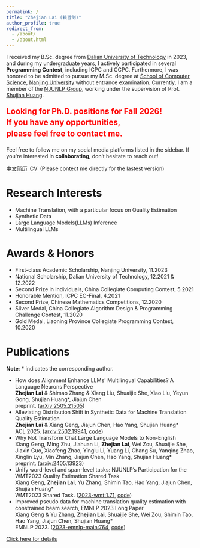 ```yaml
---
permalink: /
title: "Zhejian Lai (赖哲剑)"
author_profile: true
redirect_from: 
  - /about/
  - /about.html
---
```


I received my B.Sc. degree from [Dalian University of Technology](https://www.dlut.edu.cn/) in 2023, and during my undergraduate years, I actively participated in several <strong>Programming Contest</strong>, including ICPC and CCPC. Furthermore, I was honored to be admitted to pursue my M.Sc. degree at [School of Computer Science](https://cs.nju.edu.cn/), [Nanjing University](https://www.nju.edu.cn/) without entrance examination. Currently, I am a member of the [NJUNLP Group](http://nlp.nju.edu.cn/homepage/), working under the supervision of Prof. [Shujian Huang](http://nlp.nju.edu.cn/huangsj/).

<div style="color: red; font-size: 1.5em; font-weight: bold; line-height: 1.4; margin-top: 20px; margin-bottom: 20px">   Looking for Ph.D. positions for Fall 2026!<br>   If you have any opportunities,<br>   please feel free to contact me. </div>

Feel free to follow me on my social media platforms listed in the sidebar. If you're interested in <strong>collaborating</strong>, don’t hesitate to reach out!

[中文简历](http://resume.laizj.fun/cv/)&ensp;[CV](http://resume.laizj.fun/cv/)&ensp;(Please contect me directly for the lastest version)

Research Interests
======
* Machine Translation, with a particular focus on Quality Estimation
* Synthetic Data
* Large Language Models(LLMs) Inference
* Multilingual LLMs

Awards & Honors
======
* First-class Academic Scholarship, Nanjing University, 11.2023
* National Scholarship, Dalian University of Technology, 12.2021 & 12.2022
* Second Prize in individuals, China Collegiate Computing Contest, 5.2021
* Honorable Mention, ICPC EC-Final, 4.2021
* Second Prize, Chinese Mathematics Competitions, 12.2020
* Silver Medal, China Collegiate Algorithm Design & Programming Challenge Contest, 11.2020
* Gold Medal, Liaoning Province Collegiate Programming Contest, 10.2020

Publications
======
<strong>Note</strong>: * indicates the corresponding author.

* How does Alignment Enhance LLMs' Multilingual Capabilities? A Language Neurons Perspective
  <br/>
  **Zhejian Lai** & Shimao Zhang & Xiang Liu, Shuaijie She, Xiao Liu, Yeyun Gong, Shujian Huang*, Jiajun Chen
  <br/>
  preprint. ([arXiv:2505.21505](https://arxiv.org/pdf/2505.21505))
* Alleviating Distribution Shift in Synthetic Data for Machine Translation Quality Estimation
  <br/>
  **Zhejian Lai** & Xiang Geng, Jiajun Chen, Hao Yang, Shujian Huang*
  <br/>
  ACL 2025. ([arxiv:2502.19941](https://arxiv.org/pdf/2502.19941), [code](https://github.com/NJUNLP/njuqe))
* Why Not Transform Chat Large Language Models to Non-English
  <br/>
  Xiang Geng, Ming Zhu, Jiahuan Li, **Zhejian Lai**, Wei Zou, Shuaijie She, Jiaxin Guo, Xiaofeng Zhao, Yinglu Li, Yuang Li, Chang Su, Yanqing Zhao, Xinglin Lyu, Min Zhang, Jiajun Chen, Hao Yang, Shujian Huang*
  <br/>
  preprint. ([arxiv:2405.13923](https://arxiv.org/pdf/2405.13923))
* Unify word-level and span-level tasks: NJUNLP’s Participation for the WMT2023 Quality Estimation Shared Task
  <br/>
  Xiang Geng, **Zhejian Lai**, Yu Zhang, Shimin Tao, Hao Yang, Jiajun Chen, Shujian Huang*
  <br/>
  WMT2023 Shared Task. ([2023-wmt:1.71](https://aclanthology.org/2023.wmt-1.71.pdf), [code](https://github.com/NJUNLP/njuqe))
* Improved pseudo data for machine translation quality estimation with constrained beam search, EMNLP 2023 Long Paper
  <br/>
  Xiang Geng & Yu Zhang, **Zhejian Lai**, Shuaijie She, Wei Zou, Shimin Tao, Hao Yang, Jiajun Chen, Shujian Huang*
  <br/>
  EMNLP 2023. ([2023-emnlp-main:764](https://aclanthology.org/2023.emnlp-main.764.pdf), [code](https://github.com/NJUNLP/njuqe))

[Click here for details](http://resume.laizj.fun/publications/)

